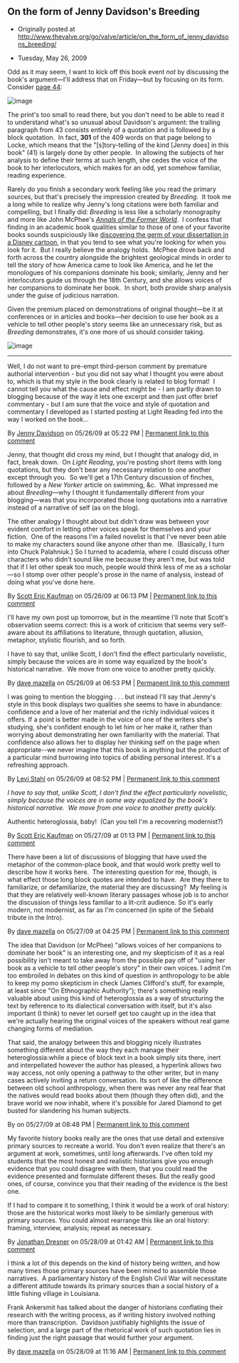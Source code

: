 ## On the form of Jenny Davidson's Breeding

 * Originally posted at http://www.thevalve.org/go/valve/article/on_the_form_of_jenny_davidsons_breeding/

* Tuesday, May 26, 2009 

Odd as it may seem, I want to kick off this book event _not_ by discussing the book's argument—I'll address that on Friday—but by focusing on its form.  Consider [page 44](http://books.google.com/books?id=7P4lD6wDhkUC&dq=%22jenny+davidson%22+breeding&printsec=frontcover&source=bl&ots=ejqlCr4_Zn&sig=uYvWsZv766WVKw84UKFVphBozDQ&hl=en&ei=q-4aSo6ZBor8swPX6KnBCA&sa=X&oi=book_result&ct=result&resnum=9#PPA44,M1):

![image](http://www.thevalve.org/uploads/44.jpg)

The print's too small to read there, but you don't need to be able to read it to understand what's so unusual about Davidson's argument: the trailing paragraph from 43 consists entirely of a quotation and is followed by a block quotation.  In fact, **301** of the 409 words on that page belong to Locke, which means that the "[s]tory-telling of the kind [Jenny does] in this book" (41) is largely done by other people.  In allowing the subjects of her analysis to define their terms at such length, she cedes the voice of the book to her interlocutors, which makes for an odd, yet somehow familiar, reading experience.  

Rarely do you finish a secondary work feeling like you read the primary sources, but that's precisely the impression created by _Breeding_.  It took me a long while to realize why Jenny's long citations were both familiar and compelling, but I finally did: _Breeding_ is less like a scholarly monography and more like John McPhee's _[Annals of the Former World](http://www.amazon.com/exec/obidos/ASIN/0374105200/diesekoschmar-20)_.  I confess that finding in an academic book qualities similar to those of one of your favorite books sounds suspiciously like [discovering the germ of your dissertation in a Disney cartoon](http://acephalous.typepad.com/acephalous/2009/05/adam-lambert-the-sheepish-lion.html), in that you tend to see what you're looking for when you look for it.  But I really believe the analogy holds.  McPhee drove back and forth across the country alongside the brightest geological minds in order to tell the story of how America came to look like America, and he let the monologues of his companions dominate his book; similarly, Jenny and her interlocutors guide us through the 18th Century, and she allows voices of her companions to dominate her book.  In short, both provide sharp analysis under the guise of judicious narration.

Given the premium placed on demonstrations of original thought—be it at conferences or in articles and books—her decision to use her book as a vehicle to tell other people's story seems like an unnecessary risk, but as _Breeding_ demonstrates, it's one more of us should consider taking.

![image](http://www.thevalve.org/uploads/44.jpg)

---

Well, I do not want to pre-empt third-person comment by premature authorial intervention - but you did not say what I thought you were about to, which is that my style in the book clearly is related to blog format!  I cannot tell you what the cause and effect might be - I am partly drawn to blogging because of the way it lets one excerpt and then just offer brief commentary - but I am sure that the voice and style of quotation and commentary I developed as I started posting at Light Reading fed into the way I worked on the book...

By [Jenny Davidson](http://jennydavidson.blogspot.com) on 05/26/09 at 05:22 PM | [Permanent link to this comment](http://www.thevalve.org/go/valve/article/on_the_form_of_jenny_davidsons_breeding/#25041)
[]()

Jenny, that thought did cross my mind, but I thought that analogy did, in fact, break down.  On _Light Reading_, you're posting short items with long quotations, but they don't bear any necessary relation to one another except through you.  So we'll get a 17th Century discussion of finches, followed by a _New Yorker_ article on swimming, &c.  What impressed me about _Breeding_—why I thought it fundamentally different from your blogging—was that you incorporated those long quotations into a narrative instead of a narrative of self (as on the blog).  

The other analogy I thought about but didn't draw was between your evident comfort in letting other voices speak for themselves and your fiction.  One of the reasons I'm a failed novelist is that I've never been able to make my characters sound like anyone other than me.  (Basically, I turn into Chuck Palahniuk.)  So I turned to academia, where I could discuss other characters who didn't sound like me because they aren't me, but was told that if I let other speak too much, people would think less of me as a scholar—so I stomp over other people's prose in the name of analysis, instead of doing what you've done here.

By [Scott Eric Kaufman](http://acephalous.typepad.com) on 05/26/09 at 06:13 PM | [Permanent link to this comment](http://www.thevalve.org/go/valve/article/on_the_form_of_jenny_davidsons_breeding/#25042)
[]()

I'll have my own post up tomorrow, but in the meantime I'll note that Scott's observation seems correct: this is a work of criticism that seems very self-aware about its affiliations to literature, through quotation, allusion, metaphor, stylistic flourish, and so forth.  

I have to say that, unlike Scott, I don't find the effect particularly novelistic, simply because the voices are in some way equalized by the book's historical narrative.  We move from one voice to another pretty quickly.

By [dave mazella](http://long18th.wordpress.com/) on 05/26/09 at 06:53 PM | [Permanent link to this comment](http://www.thevalve.org/go/valve/article/on_the_form_of_jenny_davidsons_breeding/#25043)
[]()

I was going to mention the blogging . . . but instead I'll say that Jenny's style in this book displays two qualities she seems to have in abundance: confidence and a love of her material and the richly individual voices it offers. If a point is better made in the voice of one of the writers she's studying, she's confident enough to let him or her make it, rather than worrying about demonstrating her own familiarity with the material. That confidence also allows her to display her thinking self on the page when appropriate--we never imagine that this book is anything but the product of a particular mind burrowing into topics of abiding personal interest. It's a refreshing approach.

By [Levi Stahl](http://ivebeenreadinglately.com/) on 05/26/09 at 08:52 PM | [Permanent link to this comment](http://www.thevalve.org/go/valve/article/on_the_form_of_jenny_davidsons_breeding/#25045)
[]()

_I have to say that, unlike Scott, I don't find the effect particularly novelistic, simply because the voices are in some way equalized by the book's historical narrative.  We move from one voice to another pretty quickly._

Authentic heteroglossia, baby!  (Can you tell I'm a recovering modernist?)

By [Scott Eric Kaufman](http://acephalous.typepad.com) on 05/27/09 at 01:13 PM | [Permanent link to this comment](http://www.thevalve.org/go/valve/article/on_the_form_of_jenny_davidsons_breeding/#25054)
[]()

There have been a lot of discussions of blogging that have used the metaphor of the common-place book, and that would work pretty well to describe how it works here.  The interesting question for me, though, is what effect those long block quotes are intended to have.  Are they there to familiarize, or defamiliarize, the material they are discussing?  My feeling is that they are relatively well-known literary passages whose job is to anchor the discussion of things less familiar to a lit-crit audience. So it's early modern, not modernist, as far as I'm concerned (in spite of the Sebald tribute in the Intro).

By [dave mazella](http://long18th.wordpress.com/) on 05/27/09 at 04:25 PM | [Permanent link to this comment](http://www.thevalve.org/go/valve/article/on_the_form_of_jenny_davidsons_breeding/#25055)
[]()

The idea that Davidson (or McPhee) "allows voices of her companions to dominate her book" is an interesting one, and my skepticism of it as a real possibility isn't meant to take away from the possible pay off of "using her book as a vehicle to tell other people's story" in their own voices. I admit I'm too embroiled in debates on this kind of question in anthropology to be able to keep my pomo skepticism in check (James Clifford's stuff, for example, at least since "On Ethnographic Authority"); there's something really valuable about using this kind of heteroglossia as a way of structuring the text by reference to its dialectical conversation with itself, but it's also important (I think) to never let ourself get too caught up in the idea that we're actually hearing the original voices of the speakers without real game changing forms of mediation.

That said, the analogy between this and blogging nicely illustrates something different about the way they each manage their heteroglossia:while a piece of block text in a book simply sits there, inert and interpellated however the author has pleased, a hyperlink allows two way access, not only opening a pathway to the other writer, but in many cases actively inviting a return conversation. Its sort of like the difference between old school anthropology, when there was never any real fear that the natives would read books about them (though they often did), and the brave world we now inhabit, where it's possible for Jared Diamond to get busted for slandering his human subjects.

By  on 05/27/09 at 08:48 PM | [Permanent link to this comment](http://www.thevalve.org/go/valve/article/on_the_form_of_jenny_davidsons_breeding/#25059)
[]()

My favorite history books really are the ones that use detail and extensive primary sources to recreate a world. You don't even realize that there's an argument at work, sometimes, until long afterwards. I've often told my students that the most honest and realistic historians give you enough evidence that you could disagree with them, that you could read the evidence presented and formulate different theses. But the really good ones, of course, convince you that their reading of the evidence is the best one.

If I had to compare it to something, I think it would be a work of oral history: those are the historical works most likely to be similarly generous with primary sources. You could almost rearrange this like an oral history: framing, interview, analysis; repeat as necessary.

By [Jonathan Dresner](http://froginawell.net) on 05/28/09 at 01:42 AM | [Permanent link to this comment](http://www.thevalve.org/go/valve/article/on_the_form_of_jenny_davidsons_breeding/#25063)
[]()

I think a lot of this depends on the kind of history being written, and how many times those primary sources have been mined to assemble those narratives.  A parliamentary history of the English Civil War will necessitate a different attitude towards its primary sources than a social history of a little fishing village in Louisiana.  

Frank Ankersmit has talked about the danger of historians conflating their research with the writing process, as if writing history involved nothing more than transcription.  Davidson justifiably highlights the issue of selection, and a large part of the rhetorical work of such quotation lies in finding just the right passage that would further your argument.

By [dave mazella](http://long18th.wordpress.com/) on 05/28/09 at 11:16 AM | [Permanent link to this comment](http://www.thevalve.org/go/valve/article/on_the_form_of_jenny_davidsons_breeding/#25073)

